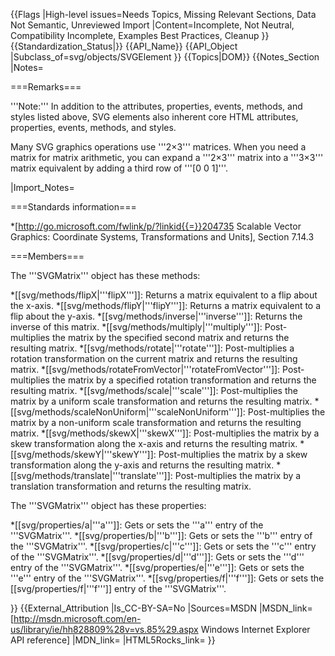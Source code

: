 {{Flags
|High-level issues=Needs Topics, Missing Relevant Sections, Data Not Semantic, Unreviewed Import
|Content=Incomplete, Not Neutral, Compatibility Incomplete, Examples Best Practices, Cleanup
}}
{{Standardization_Status|}}
{{API_Name}}
{{API_Object
|Subclass_of=svg/objects/SVGElement
}}
{{Topics|DOM}}
{{Notes_Section
|Notes=

===Remarks===

'''Note:'''  In addition to the attributes, properties, events, methods, and styles listed above, SVG elements also inherent core HTML attributes, properties, events, methods, and styles.

Many SVG graphics operations use '''2&times;3''' matrices.  When you need  a matrix for matrix arithmetic, you can expand a '''2&times;3''' matrix into a '''3&times;3''' matrix equivalent by adding a third row of '''[0 0 1]'''.

|Import_Notes=

===Standards information===

*[http://go.microsoft.com/fwlink/p/?linkid{{=}}204735 Scalable Vector Graphics: Coordinate Systems, Transformations and Units], Section 7.14.3

===Members===

The '''SVGMatrix''' object has these methods:

*[[svg/methods/flipX|'''flipX''']]: Returns a matrix equivalent to a flip about the x-axis.
*[[svg/methods/flipY|'''flipY''']]: Returns a matrix equivalent to a flip about the y-axis.
*[[svg/methods/inverse|'''inverse''']]: Returns the inverse of this matrix.
*[[svg/methods/multiply|'''multiply''']]: Post-multiplies the matrix by the specified second matrix and returns the resulting matrix.
*[[svg/methods/rotate|'''rotate''']]: Post-multiplies a rotation transformation on the current matrix and returns the resulting matrix.
*[[svg/methods/rotateFromVector|'''rotateFromVector''']]: Post-multiplies the matrix by a specified rotation transformation and returns the resulting matrix.
*[[svg/methods/scale|'''scale''']]: Post-multiplies the matrix by a uniform scale transformation and returns the resulting matrix.
*[[svg/methods/scaleNonUniform|'''scaleNonUniform''']]: Post-multiplies the matrix by a non-uniform scale transformation  and returns the resulting matrix.
*[[svg/methods/skewX|'''skewX''']]: Post-multiplies the matrix by a skew transformation along the x-axis and returns the resulting matrix.
*[[svg/methods/skewY|'''skewY''']]: Post-multiplies the matrix by a skew transformation along the y-axis  and returns the resulting matrix.
*[[svg/methods/translate|'''translate''']]: Post-multiplies the matrix by a translation transformation  and returns the resulting matrix.

The '''SVGMatrix''' object has these properties:

*[[svg/properties/a|'''a''']]: Gets or sets the '''a'''  entry of the '''SVGMatrix'''.
*[[svg/properties/b|'''b''']]: Gets or sets  the '''b'''  entry of the '''SVGMatrix'''.
*[[svg/properties/c|'''c''']]: Gets or sets  the '''c'''  entry of the '''SVGMatrix'''.
*[[svg/properties/d|'''d''']]: Gets or sets  the '''d'''  entry of the '''SVGMatrix'''.
*[[svg/properties/e|'''e''']]: Gets or sets  the '''e'''  entry of the '''SVGMatrix'''.
*[[svg/properties/f|'''f''']]: Gets or sets  the [[svg/properties/f|'''f''']]  entry of the '''SVGMatrix'''.

}}
{{External_Attribution
|Is_CC-BY-SA=No
|Sources=MSDN
|MSDN_link=[http://msdn.microsoft.com/en-us/library/ie/hh828809%28v=vs.85%29.aspx Windows Internet Explorer API reference]
|MDN_link=
|HTML5Rocks_link=
}}
